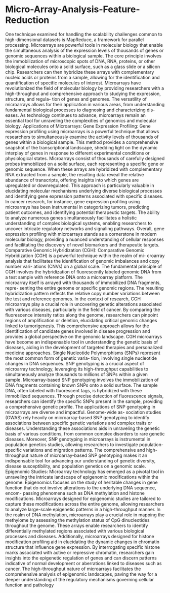 # Micro-Array-Analysis-Feature-Reduction
One technique examined for handling the scalability challenges common to high-dimensional datasets is MapReduce, a framework for parallel processing.
Microarrays are powerful tools in molecular biology that enable the simultaneous analysis of
the expression levels of thousands of genes or genomic sequences within a biological sample. The
core principle involves the immobilization of microscopic spots of DNA, RNA, proteins, or other
biological molecules onto a solid surface, such as a glass slide or a silicon chip. Researchers can
then hybridize these arrays with complementary nucleic acids or proteins from a sample, allowing
for the identification and quantification of specific molecules of interest.
Microarrays have revolutionized the field of molecular biology by providing researchers with a
high-throughput and comprehensive approach to studying the expression, structure, and regula-
tion of genes and genomes. The versatility of microarrays allows for their application in various
areas, from understanding fundamental biological processes to diagnosing and characterizing dis-
eases. As technology continues to advance, microarrays remain an essential tool for unraveling the
complexities of genomics and molecular biology.
Applications of Microarrays:
Gene Expression Profiling:
Gene expression profiling using microarrays is a powerful technique that allows researchers
to simultaneously examine the activity levels of thousands of genes within a biological sample.
This method provides a comprehensive snapshot of the transcriptional landscape, shedding light
on the dynamic interplay of genes in response to different experimental conditions or physiological
states. Microarrays consist of thousands of carefully designed probes immobilized on a solid surface,
each representing a specific gene or genomic sequence. When these arrays are hybridized with
complementary RNA extracted from a sample, the resulting data reveal the relative abundance of
transcripts, offering insights into which genes are upregulated or downregulated.
This approach is particularly valuable in elucidating molecular mechanisms underlying diverse
biological processes and identifying gene expression patterns associated with specific diseases. In
cancer research, for instance, gene expression profiling using microarrays has been instrumental
in categorizing tumors, predicting patient outcomes, and identifying potential therapeutic targets.
The ability to analyze numerous genes simultaneously facilitates a holistic understanding of complex
biological systems, enabling researchers to uncover intricate regulatory networks and signaling
pathways. Overall, gene expression profiling with microarrays stands as a cornerstone in modern
molecular biology, providing a nuanced understanding of cellular responses and facilitating the
discovery of novel biomarkers and therapeutic targets.
Comparative Genomic Hybridization (CGH):
Comparative Genomic Hybridization (CGH) is a powerful technique within the realm of mi-
croarray analysis that facilitates the identification of genomic imbalances and copy number vari-
ations (CNVs) on a global scale. The fundamental principle of CGH involves the hybridization
of fluorescently labeled genomic DNA from a test sample with reference DNA onto a microarray
platform. The microarray itself is arrayed with thousands of immobilized DNA fragments, repre-
senting the entire genome or specific genomic regions. The resulting hybridization pattern reflects
the relative copy number variations between the test and reference genomes.
In the context of research, CGH microarrays play a crucial role in uncovering genetic alterations
associated with various diseases, particularly in the field of cancer. By comparing the fluorescence
intensity ratios along the genome, researchers can pinpoint regions of amplification or deletion,
elucidating critical genomic changes linked to tumorigenesis. This comprehensive approach allows
for the identification of candidate genes involved in disease progression and provides a global
perspective on the genomic landscape. CGH microarrays have become an indispensable tool in
understanding the genetic basis of diseases, aiding in the development of targeted therapies and
personalized medicine approaches.
Single Nucleotide Polymorphisms (SNPs) represent the most common form of genetic varia-
tion, involving single nucleotide changes in DNA sequences. SNP genotyping is a crucial aspect
of microarray technology, leveraging its high-throughput capabilities to simultaneously analyze
thousands to millions of SNPs within a given sample. Microarray-based SNP genotyping involves
the immobilization of DNA fragments containing known SNPs onto a solid surface. The sample
DNA, often labeled with fluorescent tags, is hybridized with these immobilized sequences. Through
precise detection of fluorescence signals, researchers can identify the specific SNPs present in the
sample, providing a comprehensive genetic profile.
The applications of SNP genotyping in microarrays are diverse and impactful. Genome-wide as-
sociation studies (GWAS) rely heavily on microarray-based SNP genotyping to identify associations
between specific genetic variations and complex traits or diseases. Understanding these associations
aids in unraveling the genetic basis of various conditions, from common complex disorders to rare
genetic diseases. Moreover, SNP genotyping in microarrays is instrumental in population genetics
studies, allowing researchers to investigate population-specific variations and migration patterns.
The comprehensive and high-throughput nature of microarray-based SNP genotyping makes it an
indispensable tool for advancing our understanding of genetic diversity, disease susceptibility, and
population genetics on a genomic scale.
Epigenomic Studies:
Microarray technology has emerged as a pivotal tool in unraveling the intricate landscape
of epigenomic modifications within the genome. Epigenomics focuses on the study of heritable
changes in gene function that do not involve alterations to the underlying DNA sequence, encom-
passing phenomena such as DNA methylation and histone modifications. Microarrays designed for
epigenomic studies are tailored to capture these modifications across the entire genome, allowing
researchers to analyze large-scale epigenetic patterns in a high-throughput manner.
In the realm of DNA methylation, microarrays play a crucial role in mapping the methylome
by assessing the methylation status of CpG dinucleotides throughout the genome. These arrays
enable researchers to identify differentially methylated regions associated with various biological
processes and diseases. Additionally, microarrays designed for histone modification profiling aid
in elucidating the dynamic changes in chromatin structure that influence gene expression. By
interrogating specific histone marks associated with active or repressive chromatin, researchers
gain insights into the epigenetic regulation of genes and can discern patterns indicative of normal
development or aberrations linked to diseases such as cancer. The high-throughput nature of
microarrays facilitates the comprehensive analysis of epigenomic landscapes, paving the way for a
deeper understanding of the regulatory mechanisms governing cellular function and pathology
